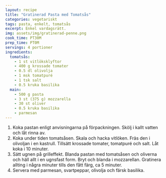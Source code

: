 ```yaml
---
layout: recipe
title: "Gratinerad Pasta med Tomatsås"
categories: vegetariskt
tags: pasta, enkelt, tomatsås
excerpt: Enkel vardagsrätt.
img: assets/img/gratinerad-penne.png
cook_time: PT30M
prep_time: PT0M
servings: 4 portioner
ingredients:
  tomatsås:
    - 1 st vitlöksklyftor
    - 400 g krossade tomater
    - 0.5 dl olivolja
    - 1 msk tomatpuré
    - 1 tsk salt
    - 0.5 kruka basilika
  main:
    - 500 g pasta
    - 3 st (375 g) mozzarella
    - 30 st oliver
    - 0.5 kruka basilika
    - parmesan
---
```


1. Koka pastan enligt anvisningarna på förpackningen. Skölj i kallt vatten och
   låt rinna av.
2. Koka under tiden tomatsåsen. Skala och hacka vitlöken. Fräs den i olivoljan i
   en kastrull. Tillsätt krossade tomater, tomatpuré och salt. Låt koka i 10
   minuter.
3. Sätt ugnen på grilleffekt. Blanda pastan med tomatsåsen och oliverna och häll
   allt i en ugnsfast form. Bryt och blanda i mozzarellan. Gratinera allting i
   några minuter tills den fått färg, ca 5 minuter.
4. Servera med parmesan, svartpeppar, olivolja och färsk basilika.
